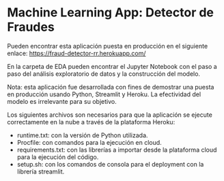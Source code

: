 # Machine Learning App: Detector de Fraudes

Pueden encontrar esta aplicación puesta en producción en el siguiente enlace: https://fraud-detector-rr.herokuapp.com/

En la carpeta de EDA pueden encontrar el Jupyter Notebook con el paso a paso del análisis exploratorio de datos y la construcción del modelo.

Nota: esta aplicación fue desarrollada con fines de demostrar una puesta en producción usando Python, Streamlit y Heroku. La efectividad del modelo es irrelevante para su objetivo.

Los siguientes archivos son necesarios para que la aplicación se ejecute correctamente en la nube a través de la plataforma Heroku:
* runtime.txt: con la versión de Python utilizada.
* Procfile: con comandos para la ejecución en cloud.
* requirements.txt: con las librerías a importar desde la plataforma cloud para la ejecución del código.
* setup.sh: con los comandos de consola para el deployment con la librería streamlit.



